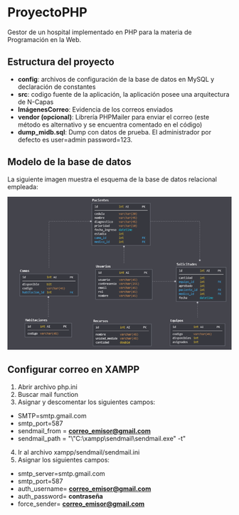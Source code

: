 # ProyectoPHP
Gestor de un hospital implementado en PHP para la materia de Programación en la Web.

## Estructura del proyecto
* **config**: archivos de configuración de la base de datos en MySQL y declaración de constantes
* **src**: codigo fuente de la aplicación, la aplicación posee una arquitectura de N-Capas
* **ImágenesCorreo**: Evidencia de los correos enviados
* **vendor (opcional)**: Librería PHPMailer para enviar el correo (este método es alternativo y se encuentra comentado en el código)
* **dump_midb.sql**: Dump con datos de prueba. El administrador por defecto es user=admin password=123.

## Modelo de la base de datos
La siguiente imagen muestra el esquema de la base de datos relacional empleada:

![Esquema de la Base de Datos](Modelo.png)

## Configurar correo en XAMPP
1. Abrir archivo php.ini
2. Buscar mail function
3. Asignar y descomentar los siguientes campos:
* SMTP=smtp.gmail.com
* smtp_port=587
* sendmail_from = **correo_emisor@gmail.com**
* sendmail_path = "\\"C:\xampp\sendmail\sendmail.exe\" -t"
4. Ir al archivo xampp/sendmail/sendmail.ini
5. Asignar los siguientes campos:
* smtp_server=smtp.gmail.com
* smtp_port=587
* auth_username= **correo_emisor@gmail.com**
* auth_password= **contraseña**
* force_sender= **correo_emisor@gmail.com**
